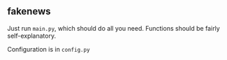 ## fakenews
Just run `main.py`, which should do all you need. Functions should be fairly self-explanatory.

Configuration is in `config.py`
